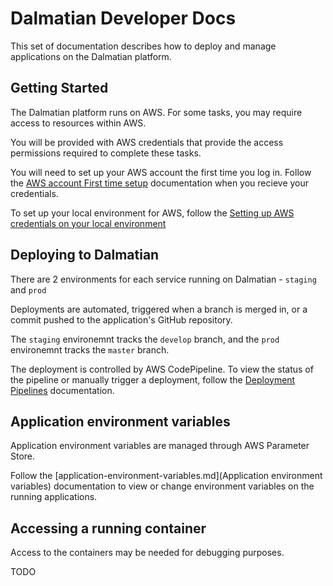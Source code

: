 # Dalmatian Developer Docs

This set of documentation describes how to deploy and manage applications on the Dalmatian platform.

## Getting Started

The Dalmatian platform runs on AWS. For some tasks, you may require access to resources within AWS.

You will be provided with AWS credentials that provide the access permissions required to complete these tasks.

You will need to set up your AWS account the first time you log in. Follow the [AWS account First time setup](aws-account-first-time-setup.md) documentation when you recieve your credentials.

To set up your local environment for AWS, follow the [Setting up AWS credentials on your local environment](setting-up-aws-credentials-on-your-local-environment.md)

## Deploying to Dalmatian

There are 2 environments for each service running on Dalmatian - `staging` and `prod`

Deployments are automated, triggered when a branch is merged in, or a commit pushed to the application's GitHub repository.

The `staging` environemnt tracks the `develop` branch, and the `prod` environemnt tracks the `master` branch.

The deployment is controlled by AWS CodePipeline. To view the status of the pipeline or manually trigger a deployment, follow the [Deployment Pipelines](deployment-pipelines.md) documentation.

## Application environment variables

Application environment variables are managed through AWS Parameter Store.

Follow the [application-environment-variables.md](Application environment variables) documentation to view or change environment variables on the running applications.

## Accessing a running container

Access to the containers may be needed for debugging purposes.

TODO
